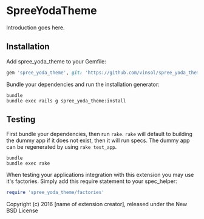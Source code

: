 SpreeYodaTheme
==============

Introduction goes here.

Installation
------------

Add spree_yoda_theme to your Gemfile:

```ruby
gem 'spree_yoda_theme', git: 'https://github.com/vinsol/spree_yoda_theme.git'
```

Bundle your dependencies and run the installation generator:

```shell
bundle
bundle exec rails g spree_yoda_theme:install
```

Testing
-------

First bundle your dependencies, then run `rake`. `rake` will default to building the dummy app if it does not exist, then it will run specs. The dummy app can be regenerated by using `rake test_app`.

```shell
bundle
bundle exec rake
```

When testing your applications integration with this extension you may use it's factories.
Simply add this require statement to your spec_helper:

```ruby
require 'spree_yoda_theme/factories'
```

Copyright (c) 2016 [name of extension creator], released under the New BSD License
